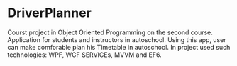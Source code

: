 # DriverPlanner
Courst project in Object Oriented Programming on the second course.
Application for students and instructors in autoschool.
Using this app, user can make comforable plan his Timetable in autoschool.
In project used such technologies: WPF, WCF SERVICEs, MVVM and EF6.